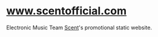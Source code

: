 # www.scentofficial.com

Electronic Music Team [Scent](https://www.scentofficial.com/)'s promotional static website.
